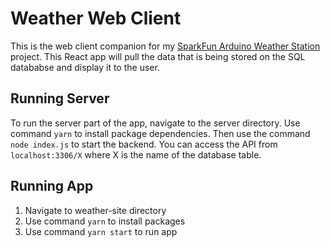 # Weather Web Client
This is the web client companion for my [SparkFun Arduino Weather Station](https://github.com/iap128/WeatherStation) project. This React app will pull the data that is being stored on the SQL datababse and display it to the user.

## Running Server
To run the server part of the app, navigate to the server directory. Use command `yarn` to install package dependencies. Then use the command `node index.js` to start the backend. You can access the API from `localhost:3306/X` where X is the name of the database table.

## Running App
1. Navigate to weather-site directory
2. Use command `yarn` to install packages
3. Use command `yarn start` to run app
